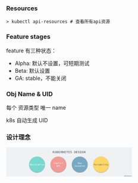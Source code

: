 ### Resources

```shell
> kubectl api-resources # 查看所有api资源
```

### Feature stages

feature 有三种状态：

- Alpha: 默认不设置，可短期测试
- Beta: 默认设置
- GA: stable，不能关闭

### Obj Name & UID

每个 资源类型 唯一 name

k8s 自动生成 UID

### 设计理念

<img src="others.assets/2018-11-25-kubernetes-design.png" alt="kubernetes-design" style="zoom:33%;" />

